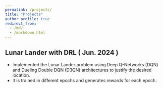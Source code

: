 ```yaml
---
permalink: /projects/
title: "Projects"
author_profile: true
redirect_from: 
  - /md/
  - /markdown.html
---
```


##  Lunar Lander with DRL ( Jun. 2024 )

* Implemented the Lunar Lander problem using Deep Q-Networks (DQN) and Dueling Double DQN (D3QN)
architectures to justify the desired location.
* It is trained in different epochs and generates rewards for each epoch.
